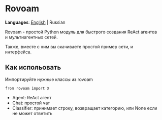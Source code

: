 # Rovoam

**Languages**: [English](readme.md) | Russian

Rovoam - простой Python модуль для быстрого создания ReAct агентов и мультиагентных сетей.

Также, вместе с ним вы скачиваете простой пример сети, и интерфейса.

## Как испольовать

Импортируйте нужные классы из rovoam

`from rovoam import X`

- Agent: ReAct агент
- Chat: простой чат
- Classifier: принимает строку, возвращает категорию, или None если не может ответить

